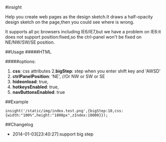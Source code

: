 #insight


Help you create web pages as the design sketch.It draws a half-opacity design sketch on the page,then you could see where is wrong.

It supports all pc browsers including IE6/IE7,but we have a problem on IE6:it does not support position:fixed,so the ctrl-panel won't be fixed on NE/NW/SW/SE position.

##Usage
#####HTML
	<script src="./js/insight.js"></script>
	<script >insight(imageURL,options);</script>

#####options:

1. **css**: css attributes
2.**bigStep**: step when you enter shift key and 'AWSD'
6. **ctrlPanelPosition**: 'NE', //Or NW or SW or SE
7. **hideonload**: true,
8. **hotkeysEnabled**: true,
9. **navButtonsEnabled**: true

##Example

	insight('/static/img/index.test.png',{bigStep:10,css:{width:"100%",height:"1800px",zIndex:10000}});

##Changelog
 - 2014-01-03[23:40:27]:support big step